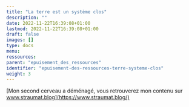 ```yaml
---
title: "La terre est un système clos"
description: ""
date: 2022-11-22T16:39:08+01:00
lastmod: 2022-11-22T16:39:08+01:00
draft: false
images: []
type: docs
menu:
ressources:
parent: "epuisement_des_ressources"
identifier: "epuisement-des-ressources-terre-systeme-clos"
weight: 3
---
```


[Mon second cerveau a déménagé, vous retrouverez mon contenu sur www.straumat.blog](https://www.straumat.blog/)